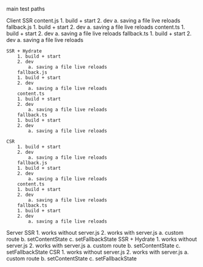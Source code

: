 main test paths

Client
    SSR
        content.js
        1. build + start
        2. dev
            a. saving a file live reloads
        fallback.js
        1. build + start
        2. dev
            a. saving a file live reloads
        content.ts
        1. build + start
        2. dev
            a. saving a file live reloads
        fallback.ts
        1. build + start
        2. dev
            a. saving a file live reloads


    SSR + Hydrate
        1. build + start
        2. dev
            a. saving a file live reloads
        fallback.js
        1. build + start
        2. dev
            a. saving a file live reloads
        content.ts
        1. build + start
        2. dev
            a. saving a file live reloads
        fallback.ts
        1. build + start
        2. dev
            a. saving a file live reloads
    
    CSR
        1. build + start
        2. dev
            a. saving a file live reloads
        fallback.js
        1. build + start
        2. dev
            a. saving a file live reloads
        content.ts
        1. build + start
        2. dev
            a. saving a file live reloads
        fallback.ts
        1. build + start
        2. dev
            a. saving a file live reloads

Server
    SSR
        1. works without server.js
        2. works with server.js
            a. custom route
            b. setContentState
            c. setFallbackState
    SSR + Hydrate
        1. works without server.js
        2. works with server.js
            a. custom route
            b. setContentState
            c. setFallbackState
    CSR
        1. works without server.js
        2. works with server.js
            a. custom route
            b. setContentState
            c. setFallbackState